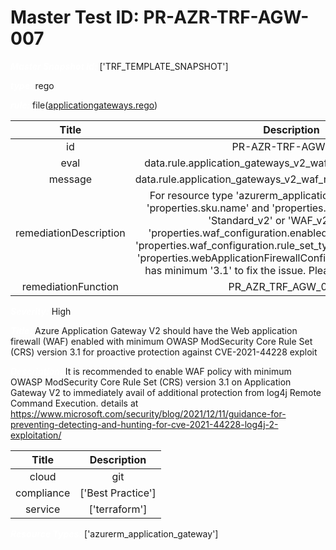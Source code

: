 



# Master Test ID: PR-AZR-TRF-AGW-007


***<font color="white">Master Snapshot Id:</font>*** ['TRF_TEMPLATE_SNAPSHOT']

***<font color="white">type:</font>*** rego

***<font color="white">rule:</font>*** file([applicationgateways.rego])  
  
  
  
  

|Title|Description|
| :---: | :---: |
|id|PR-AZR-TRF-AGW-007|
|eval|data.rule.application_gateways_v2_waf_ruleset_OWASP_active|
|message|data.rule.application_gateways_v2_waf_ruleset_OWASP_active_err|
|remediationDescription|For resource type 'azurerm_application_gateway' make sure 'properties.sku.name' and 'properties.sku.tier' contains either 'Standard_v2' or 'WAF_v2', value of 'properties.waf_configuration.enabled' is set to true, value of 'properties.waf_configuration.rule_set_type' is set to 'OWASP' and 'properties.webApplicationFirewallConfiguration.rule_set_version' has minimum '3.1' to fix the issue. Please visit <a href='https://registry.terraform.io/providers/hashicorp/azurerm/latest/docs/resources/application_gateway#waf_configuration' target='_blank'>here</a> for details.|
|remediationFunction|PR_AZR_TRF_AGW_007.py|


***<font color="white">Severity:</font>*** High

***<font color="white">Title:</font>*** Azure Application Gateway V2 should have the Web application firewall (WAF) enabled with minimum OWASP ModSecurity Core Rule Set (CRS) version 3.1 for proactive protection against CVE-2021-44228 exploit

***<font color="white">Description:</font>*** It is recommended to enable WAF policy with minimum OWASP ModSecurity Core Rule Set (CRS) version 3.1 on Application Gateway V2 to immediately avail of additional protection from log4j Remote Command Execution. details at https://www.microsoft.com/security/blog/2021/12/11/guidance-for-preventing-detecting-and-hunting-for-cve-2021-44228-log4j-2-exploitation/  
  
  

|Title|Description|
| :---: | :---: |
|cloud|git|
|compliance|['Best Practice']|
|service|['terraform']|


***<font color="white">Resource Types:</font>*** ['azurerm_application_gateway']


[applicationgateways.rego]: https://github.com/prancer-io/prancer-compliance-test/tree/master/azure/terraform/applicationgateways.rego
